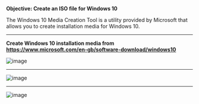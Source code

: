 <b>Objective: Create an ISO file for Windows 10</b>

<p>The Windows 10 Media Creation Tool is a utility provided by Microsoft that allows you to create installation media for Windows 10. </p>

<hr>

<b>Create Windows 10 installation media from https://www.microsoft.com/en-gb/software-download/windows10</b>

![image](https://github.com/Oureyelet/Active-Directory-Home-Lab-Project/assets/69697624/c3cceef8-b8aa-41fd-aaff-b57f73e9e91d)

<hr>

![image](https://github.com/Oureyelet/Active-Directory-Home-Lab-Project/assets/69697624/e153dd07-7948-4830-97af-ac81fb4a67f4)

<hr>

![image](https://github.com/Oureyelet/Active-Directory-Home-Lab-Project/assets/69697624/23ddd9c2-2c3b-40cc-96b3-9b6ff57e9c3b)




